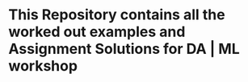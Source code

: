 # This Repository contains all the worked out examples and Assignment Solutions for DA | ML workshop
